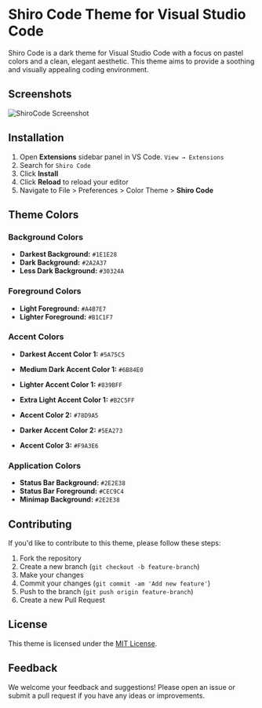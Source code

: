 # Shiro Code Theme for Visual Studio Code

Shiro Code is a dark theme for Visual Studio Code with a focus on pastel colors and a clean, elegant aesthetic. This theme aims to provide a soothing and visually appealing coding environment.

## Screenshots

![ShiroCode Screenshot](https://github.com/user-attachments/assets/949f7ecb-4283-4e0f-ad95-b6b98f7bdd7b)

## Installation

1. Open **Extensions** sidebar panel in VS Code. `View → Extensions`
2. Search for `Shiro Code`
3. Click **Install**
4. Click **Reload** to reload your editor
5. Navigate to File > Preferences > Color Theme > **Shiro Code**

## Theme Colors

### Background Colors
- **Darkest Background:** `#1E1E28`
- **Dark Background:** `#2A2A37`
- **Less Dark Background:** `#30324A`

### Foreground Colors
- **Light Foreground:** `#A4B7E7`
- **Lighter Foreground:** `#B1C1F7`

### Accent Colors
- **Darkest Accent Color 1:** `#5A75C5`
- **Medium Dark Accent Color 1:** `#6B84E0`
- **Lighter Accent Color 1:** `#839BFF`
- **Extra Light Accent Color 1:** `#B2C5FF`

- **Accent Color 2:** `#78D9A5`
- **Darker Accent Color 2:** `#5EA273`

- **Accent Color 3:** `#F9A3E6`

### Application Colors
- **Status Bar Background:** `#2E2E38`
- **Status Bar Foreground:** `#CEC9C4`
- **Minimap Background:** `#2E2E38`

## Contributing

If you'd like to contribute to this theme, please follow these steps:

1. Fork the repository
2. Create a new branch (`git checkout -b feature-branch`)
3. Make your changes
4. Commit your changes (`git commit -am 'Add new feature'`)
5. Push to the branch (`git push origin feature-branch`)
6. Create a new Pull Request

## License

This theme is licensed under the [MIT License](LICENSE).

## Feedback

We welcome your feedback and suggestions! Please open an issue or submit a pull request if you have any ideas or improvements.